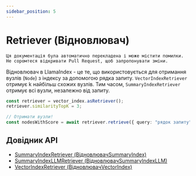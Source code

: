 ```yaml
---
sidebar_position: 5
---
```


# Retriever (Відновлювач)

`Ця документація була автоматично перекладена і може містити помилки. Не соромтеся відкривати Pull Request, щоб запропонувати зміни.`

Відновлювач в LlamaIndex - це те, що використовується для отримання вузлів (`Node`) з індексу за допомогою рядка запиту. `VectorIndexRetriever` отримує k найбільш схожих вузлів. Тим часом, `SummaryIndexRetriever` отримує всі вузли, незалежно від запиту.

```typescript
const retriever = vector_index.asRetriever();
retriever.similarityTopK = 3;

// Отримати вузли!
const nodesWithScore = await retriever.retrieve({ query: "рядок запиту" });
```

## Довідник API

- [SummaryIndexRetriever (ВідновлювачSummaryIndex)](../../api/classes/SummaryIndexRetriever.md)
- [SummaryIndexLLMRetriever (ВідновлювачSummaryIndexLLM)](../../api/classes/SummaryIndexLLMRetriever.md)
- [VectorIndexRetriever (ВідновлювачVectorIndex)](../../api/classes/VectorIndexRetriever.md)
